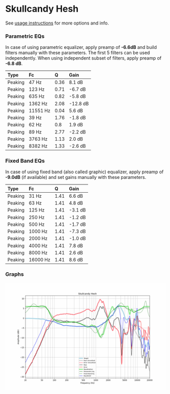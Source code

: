 # Skullcandy Hesh
See [usage instructions](https://github.com/jaakkopasanen/AutoEq#usage) for more options and info.

### Parametric EQs
In case of using parametric equalizer, apply preamp of **-6.6dB** and build filters manually
with these parameters. The first 5 filters can be used independently.
When using independent subset of filters, apply preamp of **-6.8 dB**.

| Type    | Fc       |    Q | Gain     |
|:--------|:---------|:-----|:---------|
| Peaking | 47 Hz    | 0.36 | 8.1 dB   |
| Peaking | 123 Hz   | 0.71 | -6.7 dB  |
| Peaking | 635 Hz   | 0.82 | -5.8 dB  |
| Peaking | 1362 Hz  | 2.08 | -12.8 dB |
| Peaking | 11551 Hz | 0.04 | 5.6 dB   |
| Peaking | 39 Hz    | 1.76 | -1.8 dB  |
| Peaking | 62 Hz    | 0.8  | 1.9 dB   |
| Peaking | 89 Hz    | 2.77 | -2.2 dB  |
| Peaking | 3763 Hz  | 1.13 | 2.0 dB   |
| Peaking | 8382 Hz  | 1.33 | -2.6 dB  |

### Fixed Band EQs
In case of using fixed band (also called graphic) equalizer, apply preamp of **-9.0dB**
(if available) and set gains manually with these parameters.

| Type    | Fc       |    Q | Gain    |
|:--------|:---------|:-----|:--------|
| Peaking | 31 Hz    | 1.41 | 6.6 dB  |
| Peaking | 63 Hz    | 1.41 | 4.8 dB  |
| Peaking | 125 Hz   | 1.41 | -3.1 dB |
| Peaking | 250 Hz   | 1.41 | -1.2 dB |
| Peaking | 500 Hz   | 1.41 | -1.7 dB |
| Peaking | 1000 Hz  | 1.41 | -7.3 dB |
| Peaking | 2000 Hz  | 1.41 | -1.0 dB |
| Peaking | 4000 Hz  | 1.41 | 7.8 dB  |
| Peaking | 8000 Hz  | 1.41 | 2.6 dB  |
| Peaking | 16000 Hz | 1.41 | 8.6 dB  |

### Graphs
![](./Skullcandy%20Hesh.png)